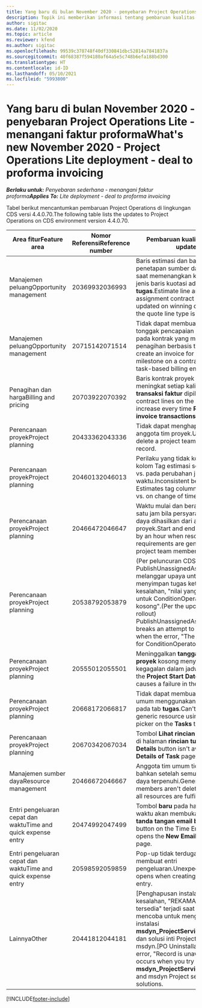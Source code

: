 ```yaml
---
title: Yang baru di bulan November 2020 - penyebaran Project Operations Lite - menangani faktur proforma
description: Topik ini memberikan informasi tentang pembaruan kualitas yang tersedia pada rilis November 2020 penyebaran Project Operations Lite -menangani faktur proforma.
author: sigitac
ms.date: 11/02/2020
ms.topic: article
ms.reviewer: kfend
ms.author: sigitac
ms.openlocfilehash: 99539c378748f40df330841dbc52814a7841837a
ms.sourcegitcommit: 40f68387f594180af64a5e5c748b6efa188bd300
ms.translationtype: HT
ms.contentlocale: id-ID
ms.lasthandoff: 05/10/2021
ms.locfileid: "5993800"
---
```

# <a name="whats-new-november-2020---project-operations-lite-deployment---deal-to-proforma-invoicing"></a><span data-ttu-id="d61b8-103">Yang baru di bulan November 2020 - penyebaran Project Operations Lite - menangani faktur proforma</span><span class="sxs-lookup"><span data-stu-id="d61b8-103">What's new November 2020 - Project Operations Lite deployment - deal to proforma invoicing</span></span>

<span data-ttu-id="d61b8-104">_**Berlaku untuk:** Penyebaran sederhana - menangani faktur proforma_</span><span class="sxs-lookup"><span data-stu-id="d61b8-104">_**Applies To:** Lite deployment - deal to proforma invoicing_</span></span>

<span data-ttu-id="d61b8-105">Tabel berikut mencantumkan pembaruan Project Operations di lingkungan CDS versi 4.4.0.70.</span><span class="sxs-lookup"><span data-stu-id="d61b8-105">The following table lists the updates to Project Operations on CDS environment version 4.4.0.70.</span></span>

| <span data-ttu-id="d61b8-106">Area fitur</span><span class="sxs-lookup"><span data-stu-id="d61b8-106">Feature area</span></span>                 | <span data-ttu-id="d61b8-107">Nomor Referensi</span><span class="sxs-lookup"><span data-stu-id="d61b8-107">Reference number</span></span> | <span data-ttu-id="d61b8-108">Pembaruan kualitas</span><span class="sxs-lookup"><span data-stu-id="d61b8-108">Quality update</span></span>                                                                                                                                                                    |
|------------------------------|------------------|-----------------------------------------------------------------------------------------------------------------------------------------------------------------------------------|
| <span data-ttu-id="d61b8-109">  Manajemen peluang</span><span class="sxs-lookup"><span data-stu-id="d61b8-109">Opportunity management</span></span>       | <span data-ttu-id="d61b8-110">2036993</span><span class="sxs-lookup"><span data-stu-id="d61b8-110">2036993</span></span>          | <span data-ttu-id="d61b8-111">Baris estimasi dan baris kontrak penetapan sumber daya diperbarui saat memenangkan kuotasi saat jenis baris kuotasi adalah **semua tugas**.</span><span class="sxs-lookup"><span data-stu-id="d61b8-111">Estimate line and resource   assignment contract lines are updated on winning quotes when the quote line   type is **All tasks**.</span></span>                                                 |
| <span data-ttu-id="d61b8-112">  Manajemen peluang</span><span class="sxs-lookup"><span data-stu-id="d61b8-112">Opportunity management</span></span>       | <span data-ttu-id="d61b8-113">2071514</span><span class="sxs-lookup"><span data-stu-id="d61b8-113">2071514</span></span>          | <span data-ttu-id="d61b8-114">Tidak dapat membuat faktur untuk tonggak pencapaian harga tetap pada kontrak yang mengaktifkan penagihan berbasis tugas.</span><span class="sxs-lookup"><span data-stu-id="d61b8-114">Can't create an invoice for a   fixed price milestone on a contract that has task-based billing enabled.</span></span>                                                                          |
| <span data-ttu-id="d61b8-115">Penagihan dan harga</span><span class="sxs-lookup"><span data-stu-id="d61b8-115">Billing and pricing</span></span>          | <span data-ttu-id="d61b8-116">2070392</span><span class="sxs-lookup"><span data-stu-id="d61b8-116">2070392</span></span>          | <span data-ttu-id="d61b8-117">Baris kontrak proyek pada faktur meningkat setiap kali **Segarkan transaksi faktur** dipilih.</span><span class="sxs-lookup"><span data-stu-id="d61b8-117">Project contract lines on the   invoice increase every time **Refresh invoice transactions** is   selected.</span></span>                                                                       |
| <span data-ttu-id="d61b8-118">Perencanaan proyek</span><span class="sxs-lookup"><span data-stu-id="d61b8-118">Project planning</span></span>             | <span data-ttu-id="d61b8-119">2043336</span><span class="sxs-lookup"><span data-stu-id="d61b8-119">2043336</span></span>          | <span data-ttu-id="d61b8-120">Tidak dapat menghapus rekaman anggota tim proyek.</span><span class="sxs-lookup"><span data-stu-id="d61b8-120">Unable to delete a project team member record.</span></span>                                                                                                                                    |
| <span data-ttu-id="d61b8-121">Perencanaan proyek</span><span class="sxs-lookup"><span data-stu-id="d61b8-121">Project planning</span></span>             | <span data-ttu-id="d61b8-122">2046013</span><span class="sxs-lookup"><span data-stu-id="d61b8-122">2046013</span></span>          | <span data-ttu-id="d61b8-123">Perilaku yang tidak konsisten untuk kolom Tag estimasi selama beban vs. pada perubahan jenis fase waktu.</span><span class="sxs-lookup"><span data-stu-id="d61b8-123">Inconsistent behavior for   Estimates tag columns during load vs. on change of time-phase type.</span></span>                                                                                   |
| <span data-ttu-id="d61b8-124">Perencanaan proyek</span><span class="sxs-lookup"><span data-stu-id="d61b8-124">Project planning</span></span>             | <span data-ttu-id="d61b8-125">2046647</span><span class="sxs-lookup"><span data-stu-id="d61b8-125">2046647</span></span>          | <span data-ttu-id="d61b8-126">Waktu mulai dan berakhir nonaktif satu jam bila persyaratan sumber daya dihasilkan dari anggota tim proyek.</span><span class="sxs-lookup"><span data-stu-id="d61b8-126">Start and end times are off by   an hour when resource requirements are generated from project team members.</span></span>                                                                      |
| <span data-ttu-id="d61b8-127">Perencanaan proyek</span><span class="sxs-lookup"><span data-stu-id="d61b8-127">Project planning</span></span>             | <span data-ttu-id="d61b8-128">2053879</span><span class="sxs-lookup"><span data-stu-id="d61b8-128">2053879</span></span>          | <span data-ttu-id="d61b8-129">(Per peluncuran CDS mendatang) PublishUnassignedAssignments melanggar upaya untuk menyimpan tugas ketika kesalahan, "nilai yang dilewatkan untuk ConditionOperator.In kosong".</span><span class="sxs-lookup"><span data-stu-id="d61b8-129">(Per the upcoming CDS   rollout)   PublishUnassignedAssignments   breaks an attempt to save a task when  the error, "The   value passed for ConditionOperator.In is   empty."</span></span> |
| <span data-ttu-id="d61b8-130">Perencanaan proyek</span><span class="sxs-lookup"><span data-stu-id="d61b8-130">Project planning</span></span>             | <span data-ttu-id="d61b8-131">2055501</span><span class="sxs-lookup"><span data-stu-id="d61b8-131">2055501</span></span>          | <span data-ttu-id="d61b8-132">Meninggalkan **tanggal mulai proyek** kosong menyebabkan kegagalan dalam jadwal.</span><span class="sxs-lookup"><span data-stu-id="d61b8-132">Leaving the **Project Start   Date** empty causes a failure in the schedule.</span></span>                                                                                                      |
| <span data-ttu-id="d61b8-133">Perencanaan proyek</span><span class="sxs-lookup"><span data-stu-id="d61b8-133">Project planning</span></span>             | <span data-ttu-id="d61b8-134">2066817</span><span class="sxs-lookup"><span data-stu-id="d61b8-134">2066817</span></span>          | <span data-ttu-id="d61b8-135">Tidak dapat membuat sumber daya umum menggunakan pemilih orang pada tab **tugas**.</span><span class="sxs-lookup"><span data-stu-id="d61b8-135">Can't create a generic   resource   using the people picker on   the **Tasks** tab.</span></span>                                                                                               |
| <span data-ttu-id="d61b8-136">Perencanaan proyek</span><span class="sxs-lookup"><span data-stu-id="d61b8-136">Project planning</span></span>             | <span data-ttu-id="d61b8-137">2067034</span><span class="sxs-lookup"><span data-stu-id="d61b8-137">2067034</span></span>          | <span data-ttu-id="d61b8-138">Tombol **Lihat rincian** tidak tersedia di halaman **rincian tugas**.</span><span class="sxs-lookup"><span data-stu-id="d61b8-138">**View Details** button isn't available on the **Details of Task** page.</span></span>                                                                                                         |
| <span data-ttu-id="d61b8-139">Manajemen sumber daya</span><span class="sxs-lookup"><span data-stu-id="d61b8-139">Resource management</span></span>          | <span data-ttu-id="d61b8-140">2046667</span><span class="sxs-lookup"><span data-stu-id="d61b8-140">2046667</span></span>          | <span data-ttu-id="d61b8-141">Anggota tim umum tidak dihapus bahkan setelah semua sumber daya terpenuhi.</span><span class="sxs-lookup"><span data-stu-id="d61b8-141">Generic team members aren't   deleted even after all resources are fulfilled.</span></span>                                                                                                     |
| <span data-ttu-id="d61b8-142">Entri pengeluaran cepat dan waktu</span><span class="sxs-lookup"><span data-stu-id="d61b8-142">Time and quick expense entry</span></span> | <span data-ttu-id="d61b8-143">2047499</span><span class="sxs-lookup"><span data-stu-id="d61b8-143">2047499</span></span>          | <span data-ttu-id="d61b8-144">Tombol **baru** pada halaman entri waktu akan membuka halaman **tanda tangan email baru**.</span><span class="sxs-lookup"><span data-stu-id="d61b8-144">The **New** button on the Time   Entry page opens the **New Email Signature** page.</span></span>                                                                                               |
| <span data-ttu-id="d61b8-145">Entri pengeluaran cepat dan waktu</span><span class="sxs-lookup"><span data-stu-id="d61b8-145">Time and quick expense entry</span></span> | <span data-ttu-id="d61b8-146">2059859</span><span class="sxs-lookup"><span data-stu-id="d61b8-146">2059859</span></span>          | <span data-ttu-id="d61b8-147">Pop-up tidak terduga dibuka saat membuat entri pengeluaran.</span><span class="sxs-lookup"><span data-stu-id="d61b8-147">Unexpected   pop-up opens when creating an expense entry.</span></span>                                                                                                                         |
| <span data-ttu-id="d61b8-148">Lainnya</span><span class="sxs-lookup"><span data-stu-id="d61b8-148">Other</span></span>                        | <span data-ttu-id="d61b8-149">2044181</span><span class="sxs-lookup"><span data-stu-id="d61b8-149">2044181</span></span>          | <span data-ttu-id="d61b8-150">[Penghapusan instalasi PO]-kesalahan, "REKAMAN tidak tersedia" terjadi saat Anda mencoba untuk menghapus instalasi   **msdyn_ProjectServiceCore_Patch** dan solusi inti Project Service msdyn.</span><span class="sxs-lookup"><span data-stu-id="d61b8-150">[PO Uninstallation] - The error,   "Record is unavailable" occurs when you try to uninstall   **msdyn_ProjectServiceCore_Patch** and msdyn Project service core solutions.</span></span>        |


[!INCLUDE[footer-include](../../includes/footer-banner.md)]